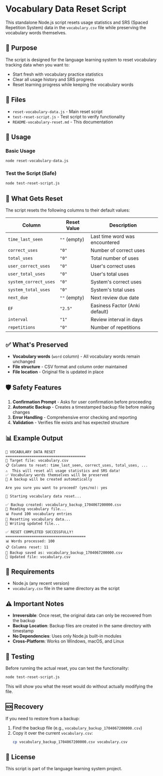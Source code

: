 # Vocabulary Data Reset Script

This standalone Node.js script resets usage statistics and SRS (Spaced Repetition System) data in the `vocabulary.csv` file while preserving the vocabulary words themselves.

## 🎯 Purpose

The script is designed for the language learning system to reset vocabulary tracking data when you want to:
- Start fresh with vocabulary practice statistics
- Clear all usage history and SRS progress
- Reset learning progress while keeping the vocabulary words

## 📁 Files

- `reset-vocabulary-data.js` - Main reset script
- `test-reset-script.js` - Test script to verify functionality
- `README-vocabulary-reset.md` - This documentation

## 🚀 Usage

### Basic Usage
```bash
node reset-vocabulary-data.js
```

### Test the Script (Safe)
```bash
node test-reset-script.js
```

## 🔄 What Gets Reset

The script resets the following columns to their default values:

| Column | Reset Value | Description |
|--------|-------------|-------------|
| `time_last_seen` | `""` (empty) | Last time word was encountered |
| `correct_uses` | `"0"` | Number of correct uses |
| `total_uses` | `"0"` | Total number of uses |
| `user_correct_uses` | `"0"` | User's correct uses |
| `user_total_uses` | `"0"` | User's total uses |
| `system_correct_uses` | `"0"` | System's correct uses |
| `system_total_uses` | `"0"` | System's total uses |
| `next_due` | `""` (empty) | Next review due date |
| `EF` | `"2.5"` | Easiness Factor (Anki default) |
| `interval` | `"1"` | Review interval in days |
| `repetitions` | `"0"` | Number of repetitions |

## ✅ What's Preserved

- **Vocabulary words** (`word` column) - All vocabulary words remain unchanged
- **File structure** - CSV format and column order maintained
- **File location** - Original file is updated in place

## 🛡️ Safety Features

1. **Confirmation Prompt** - Asks for user confirmation before proceeding
2. **Automatic Backup** - Creates a timestamped backup file before making changes
3. **Error Handling** - Comprehensive error checking and reporting
4. **Validation** - Verifies file exists and has expected structure

## 📊 Example Output

```
🔄 VOCABULARY DATA RESET
=====================================
📁 Target file: vocabulary.csv
📋 Columns to reset: time_last_seen, correct_uses, total_uses, ...
⚠️  This will reset all usage statistics and SRS data!
✅ Vocabulary words themselves will be preserved
💾 A backup will be created automatically

Are you sure you want to proceed? (yes/no): yes

🚀 Starting vocabulary data reset...

✅ Backup created: vocabulary_backup_1704067200000.csv
📖 Reading vocabulary file...
📊 Found 100 vocabulary entries
🔄 Resetting vocabulary data...
💾 Writing updated file...

✅ RESET COMPLETED SUCCESSFULLY!
=====================================
📊 Words processed: 100
📋 Columns reset: 11
💾 Backup saved as: vocabulary_backup_1704067200000.csv
📁 Updated file: vocabulary.csv
```

## 🔧 Requirements

- Node.js (any recent version)
- `vocabulary.csv` file in the same directory as the script

## ⚠️ Important Notes

- **Irreversible**: Once reset, the original data can only be recovered from the backup
- **Backup Location**: Backup files are created in the same directory with timestamp
- **No Dependencies**: Uses only Node.js built-in modules
- **Cross-Platform**: Works on Windows, macOS, and Linux

## 🧪 Testing

Before running the actual reset, you can test the functionality:

```bash
node test-reset-script.js
```

This will show you what the reset would do without actually modifying the file.

## 🆘 Recovery

If you need to restore from a backup:

1. Find the backup file (e.g., `vocabulary_backup_1704067200000.csv`)
2. Copy it over the current `vocabulary.csv`:
   ```bash
   cp vocabulary_backup_1704067200000.csv vocabulary.csv
   ```

## 📝 License

This script is part of the language learning system project.
